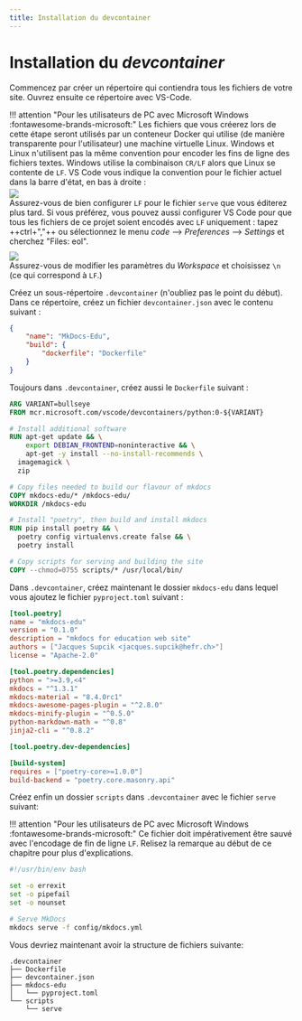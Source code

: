 ```yaml
---
title: Installation du devcontainer
---
```


# Installation du _devcontainer_

Commencez par créer un répertoire qui contiendra tous les fichiers de votre site. Ouvrez ensuite ce répertoire avec VS-Code.


!!! attention "Pour les utilisateurs de PC avec Microsoft Windows :fontawesome-brands-microsoft:"
    Les fichiers que vous créerez lors de cette étape seront utilisés par un conteneur Docker qui
    utilise (de manière transparente pour l'utilisateur) une machine virtuelle Linux. Windows et Linux
    n'utilisent pas la même convention pour encoder les fins de ligne des fichiers textes. Windows
    utilise la combinaison `CR/LF` alors que Linux se contente de `LF`.
    VS Code vous indique la convention pour le fichier actuel dans la barre
    d'état, en bas à droite :<br/>
    <img src="img/eol.png" style="padding-top:4px"/>
    <br/>
    Assurez-vous de bien configurer `LF` pour le fichier `serve` que vous éditerez
    plus tard. Si vous préférez, vous pouvez aussi configurer VS Code pour que
    tous les fichiers de ce projet soient encodés avec `LF` uniquement : tapez ++ctrl+","++ ou sélectionnez le menu _code_ --> _Preferences_ --> _Settings_ et cherchez "Files: eol".
    <br/>
    <img src="img/settings.png" style="padding-top:10px"/>
    <br/>
    Assurez-vous de modifier les paramètres du _Workspace_ et choisissez `\n` (ce qui correspond à `LF`.)

Créez un sous-répertoire `.devcontainer` (n'oubliez pas le point du début). Dans ce répertoire, créez un fichier `devcontainer.json` avec le contenu suivant :

```json
{
    "name": "MkDocs-Edu",
    "build": {
        "dockerfile": "Dockerfile"
    }
}
```

Toujours dans `.devcontainer`, créez aussi le `Dockerfile` suivant :

```Dockerfile
ARG VARIANT=bullseye
FROM mcr.microsoft.com/vscode/devcontainers/python:0-${VARIANT}

# Install additional software
RUN apt-get update && \
    export DEBIAN_FRONTEND=noninteractive && \
    apt-get -y install --no-install-recommends \
  imagemagick \
  zip

# Copy files needed to build our flavour of mkdocs
COPY mkdocs-edu/* /mkdocs-edu/
WORKDIR /mkdocs-edu

# Install "poetry", then build and install mkdocs
RUN pip install poetry && \
  poetry config virtualenvs.create false && \
  poetry install

# Copy scripts for serving and building the site
COPY --chmod=0755 scripts/* /usr/local/bin/

```

Dans `.devcontainer`, créez maintenant le dossier `mkdocs-edu` dans lequel vous ajoutez le fichier `pyproject.toml` suivant :

```toml
[tool.poetry]
name = "mkdocs-edu"
version = "0.1.0"
description = "mkdocs for education web site"
authors = ["Jacques Supcik <jacques.supcik@hefr.ch>"]
license = "Apache-2.0"

[tool.poetry.dependencies]
python = ">=3.9,<4"
mkdocs = "^1.3.1"
mkdocs-material = "8.4.0rc1"
mkdocs-awesome-pages-plugin = "^2.8.0"
mkdocs-minify-plugin = "^0.5.0"
python-markdown-math = "^0.8"
jinja2-cli = "^0.8.2"

[tool.poetry.dev-dependencies]

[build-system]
requires = ["poetry-core>=1.0.0"]
build-backend = "poetry.core.masonry.api"
```

Créez enfin un dossier `scripts` dans `.devcontainer` avec le fichier `serve` suivant:

!!! attention "Pour les utilisateurs de PC avec Microsoft Windows :fontawesome-brands-microsoft:"
    Ce fichier doit impérativement être sauvé avec l'encodage de fin
    de ligne `LF`. Relisez la remarque au début de ce chapitre pour
    plus d'explications.


```bash
#!/usr/bin/env bash

set -o errexit
set -o pipefail
set -o nounset

# Serve MkDocs
mkdocs serve -f config/mkdocs.yml
```

Vous devriez maintenant avoir la structure de fichiers suivante:

```
.devcontainer
├── Dockerfile
├── devcontainer.json
├── mkdocs-edu
│   └── pyproject.toml
└── scripts
    └── serve
```

